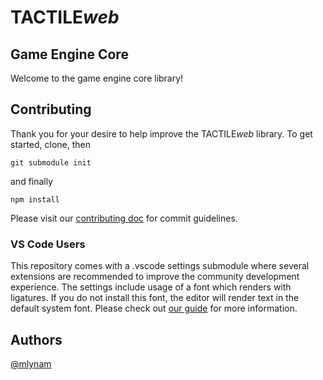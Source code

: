# TACTILE*web*
## Game Engine Core

Welcome to the game engine core library!

## Contributing
Thank you for your desire to help improve the TACTILE*web* library. To get
started, clone, then

```git submodule init```

and finally

```npm install```

Please visit our [contributing doc](https://github.com/mlynam/tactile-core-web/blob/master/CONTRIBUTING.md) for commit guidelines.

### VS Code Users
This repository comes with a .vscode settings submodule where several extensions
are recommended to improve the community development experience. The settings
include usage of a font which renders with ligatures. If you do not install
this font, the editor will render text in the default system font.  Please
check out [our guide](https://github.com/iteam-consulting/vsc-settings-web)
for more information.

## Authors
[@mlynam](https://github.com/mlynam)
